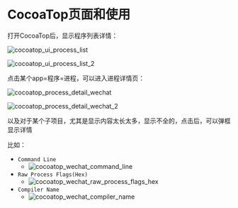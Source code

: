 # CocoaTop页面和使用

打开CocoaTop后，显示程序列表详情：

![cocoatop_ui_process_list](../../assets/img/cocoatop_ui_process_list.png)

![cocoatop_ui_process_list_2](../../assets/img/cocoatop_ui_process_list_2.png)

点击某个app=程序=进程，可以进入进程详情页：

![cocoatop_process_detail_wechat](../../assets/img/cocoatop_process_detail_wechat.png)

![cocoatop_process_detail_wechat_2](../../assets/img/cocoatop_process_detail_wechat_2.png)

以及对于某个子项目，尤其是显示内容太长太多，显示不全的，点击后，可以弹框显示详情

比如：

* `Command Line`
  * ![cocoatop_wechat_command_line](../../assets/img/cocoatop_wechat_command_line.png)
* `Raw Process Flags(Hex)`
  * ![cocoatop_wechat_raw_process_flags_hex](../../assets/img/cocoatop_wechat_raw_process_flags_hex.png)
* `Compiler Name`
  * ![cocoatop_wechat_compiler_name](../../assets/img/cocoatop_wechat_compiler_name.png)
